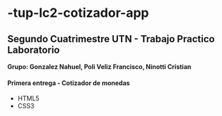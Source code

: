 <h1> -tup-lc2-cotizador-app</h1>
<h2>Segundo Cuatrimestre UTN - Trabajo Practico Laboratorio</h2
<h3><b>Grupo: Gonzalez Nahuel, Poli Veliz Francisco, Ninotti Cristian</b></h3>
<h4><b>Primera entrega - Cotizador de monedas </b></h4>
<ul>
  <li>HTML5</li>
  <li>CSS3</li>
</ul>
